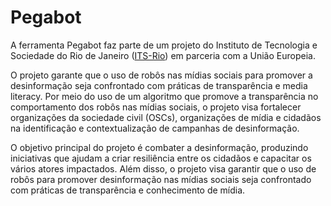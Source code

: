 # Pegabot

A ferramenta Pegabot faz parte de um projeto do Instituto de Tecnologia e Sociedade do Rio de Janeiro ([ITS-Rio](https://itsrio.org/pt/home/)) em parceria com a União Europeia.

O projeto garante que o uso de robôs nas mídias sociais para promover a desinformação seja confrontado com práticas de transparência e media literacy. Por meio do uso de um algoritmo que promove a transparência no comportamento dos robôs nas mídias sociais, o projeto visa fortalecer organizações da sociedade civil (OSCs), organizações de mídia e cidadãos na identificação e contextualização de campanhas de desinformação.

O objetivo principal do projeto é combater a desinformação, produzindo iniciativas que ajudam a criar resiliência entre os cidadãos e capacitar os vários atores impactados. Além disso, o projeto visa garantir que o uso de robôs para promover desinformação nas mídias sociais seja confrontado com práticas de transparência e conhecimento de mídia.
